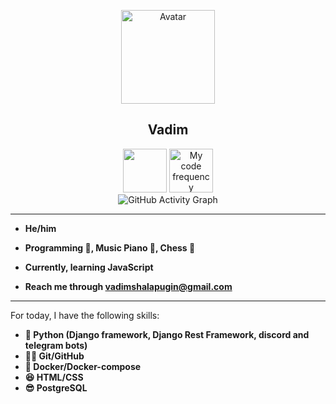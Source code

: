 <p align="center">
  <img width="150px" src="https://avatars.githubusercontent.com/u/106238244?v=4" align="center" alt="Avatar">
  <h2 align="center">
    <a href"https://github.com/vadushkin">Vadim</a>
  </h2>
  
<p align="center">
  
  <img height="70px" src="https://github-readme-stats.vercel.app/api?username=vadushkin&count_private=true&hide_title=true&include_all_commits=true&show_icons=true">
  
  <img height="70px" src="https://github-readme-stats.vercel.app/api/wakatime?username=vadushkin&langs_count=8&layout=compact" alt="My code frequency">
  
  <br/>

  <img alt="GitHub Activity Graph" src="https://activity-graph.herokuapp.com/graph?username=Vadushkin&theme=xcode">
  
</p>

---

- **He/him**

- **Programming 💼, Music Piano 🎹, Chess 🥇**

- **Currently, learning JavaScript**

- **Reach me through [vadimshalapugin@gmail.com](mailto:vadimshalapugin@gmail.com)**

---

For today, I have the following skills:

* **🐍 Python (Django framework, Django Rest Framework, discord and telegram bots)**
* **🐱‍👤 Git/GitHub**
* **🐋 Docker/Docker-compose**
* **😆 HTML/CSS**
* **😎 PostgreSQL**
